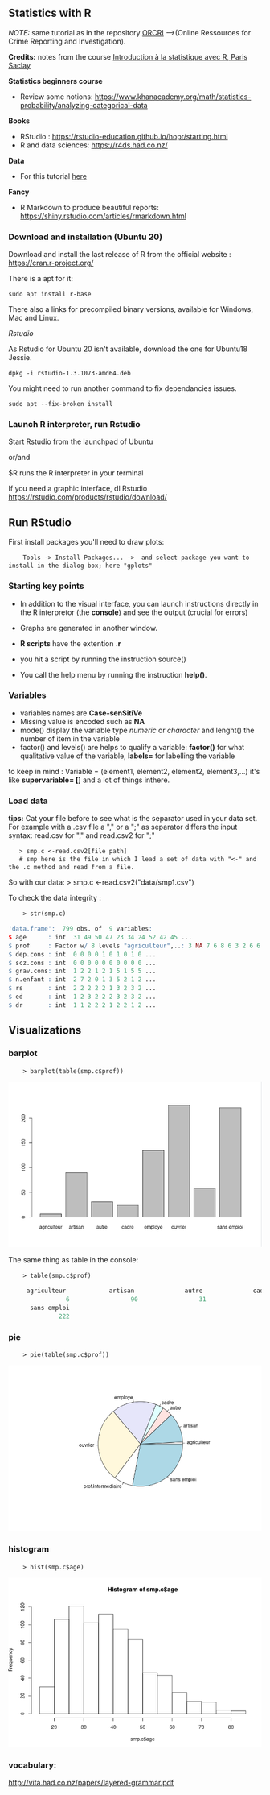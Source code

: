 ## Statistics with R

*NOTE:* same tutorial as in the repository [ORCRI](https://github.com/C00kie-/ORCRI) -->(Online Ressources for Crime Reporting and Investigation).

**Credits:** notes from the course [Introduction à la statistique avec R, Paris Saclay](https://www.fun-mooc.fr/courses/course-v1:ParisSaclay+71007+session14/about)

**Statistics beginners course**
- Review some notions: https://www.khanacademy.org/math/statistics-probability/analyzing-categorical-data 

**Books**
- RStudio : https://rstudio-education.github.io/hopr/starting.html
- R and data sciences: https://r4ds.had.co.nz/

**Data**
- For this tutorial [here](./r-data/README.md)

**Fancy**
- R Markdown to produce beautiful reports: https://shiny.rstudio.com/articles/rmarkdown.html


### Download and installation (Ubuntu 20)

Download and install the last release of R from the official website :  https://cran.r-project.org/

There is a apt for it:
        
    sudo apt install r-base

There also a links for precompiled binary versions, available for Windows, Mac and Linux.


*Rstudio*

As Rstudio for Ubuntu 20 isn't available, download the one for Ubuntu18 Jessie. 

    dpkg -i rstudio-1.3.1073-amd64.deb

You might need to run another command to fix dependancies issues.

    sudo apt --fix-broken install
    
### Launch R interpreter, run Rstudio

Start Rstudio from the launchpad of Ubuntu

or/and

$R
runs the R interpreter in your terminal 

If you need a graphic interface, dl Rstudio https://rstudio.com/products/rstudio/download/


## Run RStudio

First install packages you'll need to draw plots: 

        Tools -> Install Packages... ->  and select package you want to install in the dialog box; here "gplots"
       
### Starting key points

- In addition to the visual interface, you can launch instructions directly in the R interpretor (the **console**) and see the output (crucial for errors)
- Graphs are generated in another window.
- **R scripts** have the extention **.r**
- you hit a script by running the instruction source()

- You call the help menu by running the instruction **help()**. 

### Variables

- variables names are **Case-senSitiVe** 
- Missing value is encoded such as **NA**
- mode() display the variable type *numeric* or *character* and lenght() the number of item in the variable
- factor() and levels() are helps to qualify a variable: **factor()** for what qualitative value of the variable, **labels=** for labelling the variable

to keep in mind : Variable = (element1, element2, element2, element3,...)  it's like **supervariable= []** and a lot of things inthere.


### Load data 

**tips:** Cat your file before to see what is the separator used in your data set. For example with a .csv file a "," or a ";" as separator differs the input syntax: read.csv for "," and read.csv2 for ";" 

       > smp.c <-read.csv2[file path] 
       # smp here is the file in which I lead a set of data with "<-" and the .c method and read from a file.
       
So with our data:
       > smp.c <-read.csv2("data/smp1.csv")
               
To check the data integrity : 

        > str(smp.c)
 ~~~R
 'data.frame':	799 obs. of  9 variables:
 $ age      : int  31 49 50 47 23 34 24 52 42 45 ...
 $ prof     : Factor w/ 8 levels "agriculteur",..: 3 NA 7 6 8 6 3 2 6 6 ...
 $ dep.cons : int  0 0 0 0 1 0 1 0 1 0 ...
 $ scz.cons : int  0 0 0 0 0 0 0 0 0 0 ...
 $ grav.cons: int  1 2 2 1 2 1 5 1 5 5 ...
 $ n.enfant : int  2 7 2 0 1 3 5 2 1 2 ...
 $ rs       : int  2 2 2 2 2 1 3 2 3 2 ...
 $ ed       : int  1 2 3 2 2 2 3 2 3 2 ...
 $ dr       : int  1 1 2 2 2 1 2 2 1 2 ...
 ~~~
        
## Visualizations 

### barplot
        > barplot(table(smp.c$prof))
        
![img](./r-data/barplot.png)        

The same thing as table in the console:
        
        > table(smp.c$prof)
 ~~~R
      agriculteur            artisan              autre              cadre            employe            ouvrier prof.intermediaire 
                 6                 90                 31                 24                135                227                 58 
       sans emploi 
               222 
 ~~~
 
 ### pie
 
        > pie(table(smp.c$prof))

![img](./r-data/pie.png)

### histogram

        > hist(smp.c$age)
![img](./r-data/hist.png)



### vocabulary:
http://vita.had.co.nz/papers/layered-grammar.pdf

